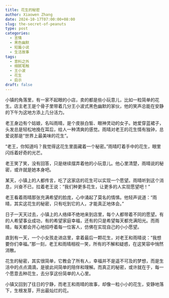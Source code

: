 ```yaml
---
title: 花生的秘密
author: Xiaowen Zhang
date: 2024-10-17T07:00:00+08:00
slug: the-secret-of-peanuts
type: post
categories:
  - 言情
  - 黑色幽默
  - 短篇小说
  - 生活故事
tags:
  - 意料之外
  - 细腻笔触
  - 王小波
  - 花生
  - 启示
draft: false
---
```


小镇的角落里，有一家不起眼的小店，卖的都是些小玩意儿，比如一粒简单的花生。店主老王是个骨子里带着几分王小波式黑色幽默的家伙，他的笑声总能在安静的下午为这地方添上几分活力。

老王身边有个姑娘，名叫雨晴，是个皮肤白皙、眼神灵动的女子。她爱穿蓝裙子，头发总是轻松地挽在耳后，给人一种清爽的感觉。雨晴对老王的花生情有独钟，总爱说那是“世界上最美味的花生”。

“老王，你知道吗？我觉得这花生里面藏着一个秘密。”雨晴盯着手中的花生，眼里闪烁着好奇的光芒。

老王笑了笑，没有回答，只是继续摆弄着他的小玩意儿。他心里清楚，雨晴说的秘密，或许就是她本身吧。

某天，小镇上的人都传言，吃了这家店的花生可以实现一个愿望。雨晴听到这个消息，兴奋不已，拉着老王说：“我们种更多花生，让更多的人实现愿望吧！”

老王看着雨晴那张充满希望的脸庞，心中涌起了莫名的情愫。他轻声说道：“雨晴，其实这花生的秘密，只有吃到它的人，才能真正地体会。”

日子一天天过去，小镇上的人络绎不绝地来到店里，每个人都带着不同的愿望。有的人希望事业成功，有的希望家庭幸福，还有的只是希望每天都充满阳光。而雨晴，每天都会开心地招呼着每一位客人，仿佛在实现自己的小小愿望。

直到有一天，一个小女孩走进店里，拿着最后一颗花生，对老王和雨晴说：“我想要你们幸福。”那一刻，老王和雨晴相视一笑，所有的不解和疑惑，在这笑容中悄然消散。

花生的秘密，其实很简单，它教会了所有人，幸福并不是遥不可及的梦想，而是生活中的点点滴滴，是彼此间简单的陪伴和理解。而真正的秘密，或许就在于，每一个愿意去种花生，去分享这份简单的人心里。

小镇又回到了往日的宁静，而老王和雨晴的故事，却像一粒小小的花生，安静地落下，生根发芽，开出最灿烂的花。